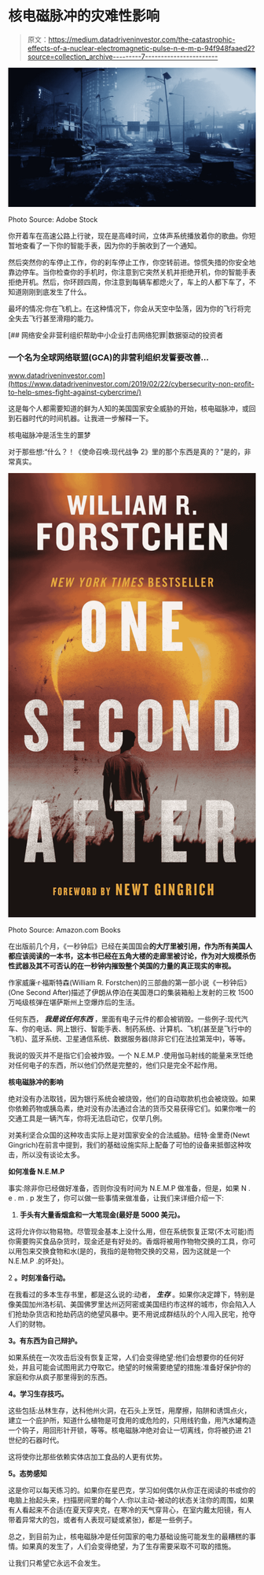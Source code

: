 # 核电磁脉冲的灾难性影响

> 原文：<https://medium.datadriveninvestor.com/the-catastrophic-effects-of-a-nuclear-electromagnetic-pulse-n-e-m-p-94f948faaed2?source=collection_archive---------7----------------------->

![](img/d603856ec0a51bbcd5767df6d5cf4ebd.png)

Photo Source: Adobe Stock

你开着车在高速公路上行驶，现在是高峰时间，立体声系统播放着你的歌曲。你短暂地查看了一下你的智能手表，因为你的手腕收到了一个通知。

然后突然你的车停止工作，你的刹车停止工作，你空转前进。惊慌失措的你安全地靠边停车。当你检查你的手机时，你注意到它突然关机并拒绝开机，你的智能手表拒绝开机。然后，你环顾四周，你注意到每辆车都熄火了，车上的人都下车了，不知道刚刚到底发生了什么。

最坏的情况:你在飞机上。在这种情况下，你会从天空中坠落，因为你的飞行将完全失去飞行甚至滑翔的能力。

[](https://www.datadriveninvestor.com/2019/02/22/cybersecurity-non-profit-to-help-smes-fight-against-cybercrime/) [## 网络安全非营利组织帮助中小企业打击网络犯罪|数据驱动的投资者

### 一个名为全球网络联盟(GCA)的非营利组织发誓要改善…

www.datadriveninvestor.com](https://www.datadriveninvestor.com/2019/02/22/cybersecurity-non-profit-to-help-smes-fight-against-cybercrime/) 

这是每个人都需要知道的鲜为人知的美国国家安全威胁的开始，核电磁脉冲，或回到石器时代的时间机器。让我进一步解释一下。

核电磁脉冲是活生生的噩梦

对于那些想:“什么？！《使命召唤:现代战争 2》里的那个东西是真的？”是的，非常真实。

![](img/c6b52fc7707eea994d361de7b3e43ee5.png)

Photo Source: Amazon.com Books

在出版前几个月，《一秒钟后》已经在美国国会**的大厅里被引用，作为所有美国人都应该阅读的一本书，这本书已经在五角大楼的走廊里被讨论，作为对大规模杀伤性武器及其不可否认的在一秒钟内摧毁整个美国的力量的真正现实的审视。**

作家威廉·r·福斯特森(William R. Forstchen)的三部曲的第一部小说《一秒钟后》(One Second After)描述了伊朗从停泊在美国港口的集装箱船上发射的三枚 1500 万吨级核弹在堪萨斯州上空爆炸后的生活。

任何东西， ***我是说任何东西*** ，里面有电子元件的都会被销毁。一些例子:现代汽车、你的电话、网上银行、智能手表、制药系统、计算机、飞机(甚至是飞行中的飞机)、蓝牙系统、卫星通信系统、数据服务器(除非它们在法拉第笼中)，等等。

我说的毁灭并不是指它们会被炸毁。一个 N.E.M.P .使用伽马射线的能量来烹饪绝对任何电子的东西，所以他们仍然是完整的，他们只是完全不起作用。

**核电磁脉冲的影响**

绝对没有办法取钱，因为银行系统会被烧毁，他们的自动取款机也会被烧毁。如果你依赖药物或胰岛素，绝对没有办法通过合法的货币交易获得它们。如果你唯一的交通工具是一辆汽车，你将无法启动它，仅举几例。

对美利坚合众国的这种攻击实际上是对国家安全的合法威胁。纽特·金里奇(Newt Gingrich)在前言中提到，我们的基础设施实际上配备了可怕的设备来抵御这种攻击，所以没有谈论太多。

**如何准备 N.E.M.P**

事实:除非你已经做好准备，否则你没有时间为 N.E.M.P 做准备，但是，如果 N . e . m . p 发生了，你可以做一些事情来做准备，让我们来详细介绍一下:

1.  **手头有大量香烟盒和一大笔现金(最好是 5000 美元)。**

这将允许你以物易物。尽管现金基本上没什么用，但在系统恢复正常(不太可能)而你需要购买食品杂货时，现金还是有好处的。香烟将被用作物物交换的工具，你可以用包来交换食物和水(是的，我指的是物物交换的交易，因为这就是一个 N.E.M.P .的坏处)。

2 **。时刻准备行动。**

在我看过的多本生存书里，都是这么说的:动者， ***生存*** 。如果你决定蹲下，特别是像美国加州洛杉矶、美国佛罗里达州迈阿密或美国纽约市这样的城市，你会陷入人们抢劫杂货店和抢劫药店的绝望风暴中。更不用说成群结队的个人闯入民宅，抢夺人们的财物。

**3。有东西为自己辩护。**

如果系统在一次攻击后没有恢复正常，人们会变得绝望:他们会想要你的任何好处，并且可能会试图用武力夺取它。绝望的时候需要绝望的措施:准备好保护你的家庭和你从疯子那里得到的东西。

**4。学习生存技巧。**

这些包括:丛林生存，达科他州火洞，在石头上烹饪，用摩擦，陷阱和诱饵点火，建立一个庇护所，知道什么植物是可食用的或危险的，只用线钓鱼，用汽水罐构造一个钩子，用回形针开锁，等等。核电磁脉冲绝对会让一切离线，你将被扔进 21 世纪的石器时代。

这将使你比那些依赖实体店加工食品的人更有优势。

**5。态势感知**

这是你可以每天练习的。如果你在星巴克，学习如何偶尔从你正在阅读的书或你的电脑上抬起头来，扫描房间里的每个人:你以主动-被动的状态关注你的周围，如果有人看起来不合适(在夏天穿夹克，在寒冷的天气穿背心，在室内戴太阳镜，有人带着异常大的包，或者有人表现可疑或紧张)，都是一些例子。

总之，到目前为止，核电磁脉冲是任何国家的电力基础设施可能发生的最糟糕的事情。如果真的发生了，人们会变得绝望，为了生存需要采取不可取的措施。

让我们只希望它永远不会发生。